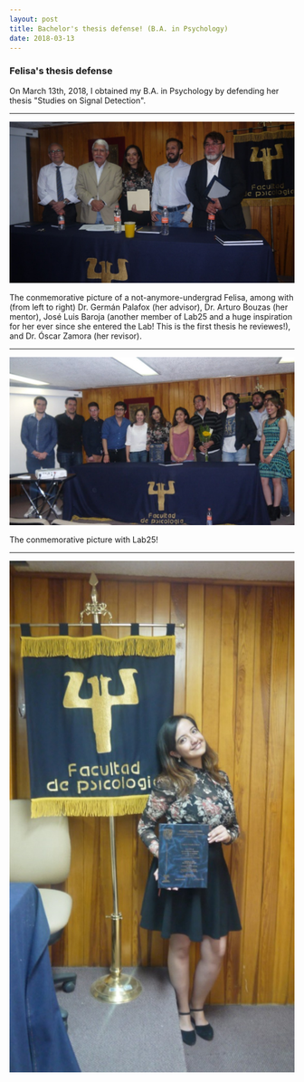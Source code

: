 ```yaml
---
layout: post
title: Bachelor's thesis defense! (B.A. in Psychology)
date: 2018-03-13
---
```


### Felisa's thesis defense

On March 13th, 2018, I obtained my B.A. in Psychology by defending her thesis "Studies on Signal Detection".

____  

![Alt text](/LabPictures/Fel_Ex2.jpg)

The conmemorative picture of a not-anymore-undergrad Felisa, among with (from left to right) Dr. Germán Palafox (her advisor), Dr. Arturo Bouzas (her mentor), José Luis Baroja (another member of Lab25 and a huge inspiration for her ever since she entered the Lab! This is the first thesis he reviewes!), and Dr. Óscar Zamora (her revisor).

____  

![Alt text](/LabPictures/Fel_Ex3.jpg)


The conmemorative picture with Lab25!

____  

![Alt text](/LabPictures/Fel_Ex1.jpg)

